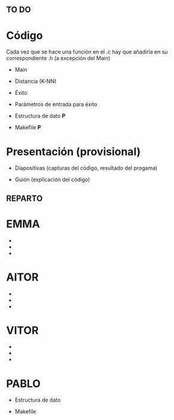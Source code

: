 ## TO DO

# Código

Cada vez que se hace una función en el .c hay que añadirla en su correspondiente .h (a excepción del Main)

- Main

- Distancia (K-NN)

- Éxito

- Parámetros de entrada para éxito

- Estructura de dato **P**

- Makefile **P**


# Presentación (provisional)

- Diapositivas (capturas del código, resultado del progama)

- Guión (explicación del código)


## REPARTO

# EMMA

- 
- 
- 

# AITOR

- 
- 
- 

# VITOR

- 
- 
- 

# PABLO

- Estructura de dato

- Makefile